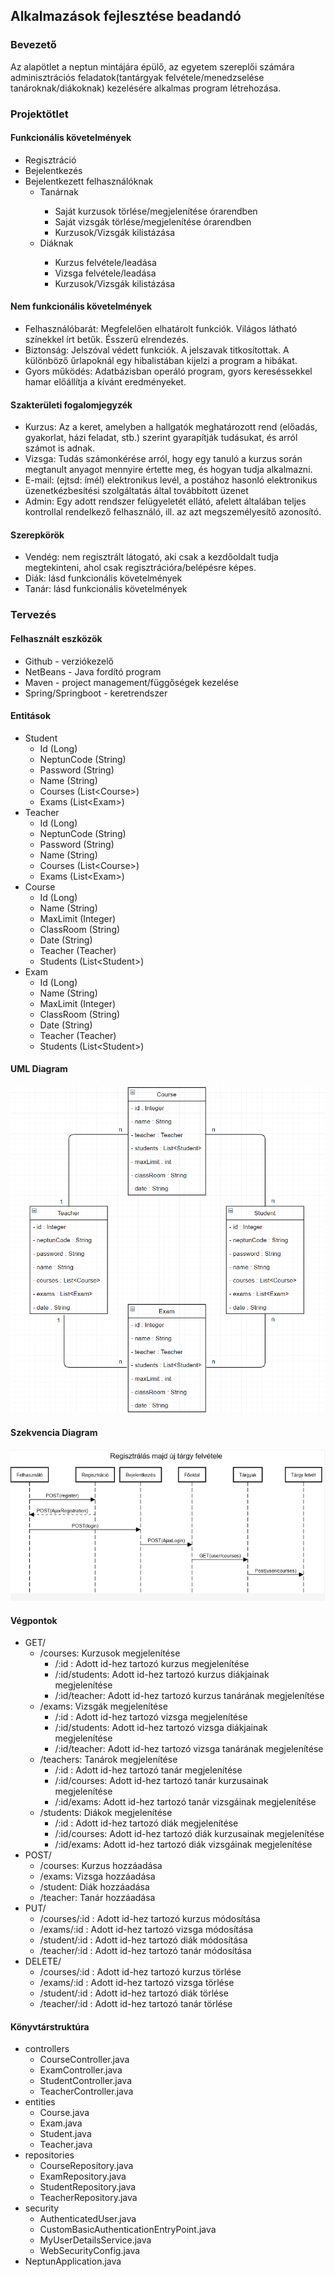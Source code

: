 <H2>Alkalmazások fejlesztése beadandó</H2>
<H3>Bevezető</H3>
<p>Az alapötlet a neptun mintájára épülő, az egyetem szereplői számára adminisztrációs feladatok(tantárgyak felvétele/menedzselése tanároknak/diákoknak) kezelésére alkalmas program létrehozása.</p>
<H3>Projektötlet</H3>
<H4>Funkcionális követelmények</H4>
<ul>
  <li>Regisztráció</li>
  <li>Bejelentkezés</li>
  <li>Bejelentkezett felhasználóknak
    <ul>
      <li>Tanárnak</li>
        <ul>
          <li>Saját kurzusok törlése/megjelenítése órarendben</li> 
          <li>Saját vizsgák törlése/megjelenítése órarendben</li> 
          <li>Kurzusok/Vizsgák kilistázása</li>
        </ul>
      <li>Diáknak</li>
        <ul>
          <li>Kurzus felvétele/leadása</li>
          <li>Vizsga felvétele/leadása</li>
          <li>Kurzusok/Vizsgák kilistázása</li>
        </ul>
    </ul>
  </li>
</ul>
<H4>Nem funkcionális követelmények</H4>
<ul>
  <li>Felhasználóbarát: Megfelelően elhatárolt funkciók. Világos látható színekkel írt betűk. Ésszerű elrendezés.</li>
  <li>Biztonság: Jelszóval védett funkciók. A jelszavak titkosítottak. A különböző űrlapoknál egy hibalistában kijelzi a program a hibákat.</li>
  <li>Gyors működés: Adatbázisban operáló program, gyors kereséssekkel hamar előállítja a kívánt eredményeket.</li>
</ul>
<H4>Szakterületi fogalomjegyzék</H4>
<ul>
  <li>Kurzus: Az a keret, amelyben a hallgatók meghatározott rend (előadás, gyakorlat, házi feladat, stb.) szerint gyarapítják tudásukat, és arról számot is adnak.</li>
  <li>Vizsga: Tudás számonkérése arról, hogy egy tanuló a kurzus során megtanult anyagot mennyire értette meg, és hogyan tudja alkalmazni. </li>
  <li>E-mail: (ejtsd: ímél) elektronikus levél, a postához hasonló elektronikus üzenetkézbesítési szolgáltatás által továbbított üzenet</li>
  <li>Admin: Egy adott rendszer felügyeletét ellátó, afelett általában teljes kontrollal rendelkező felhasználó, ill. az azt megszemélyesítő azonosító.</li>
</ul>
<H4>Szerepkörök</H4>
<ul>
  <li>Vendég: nem regisztrált látogató, aki csak a kezdőoldalt tudja megtekinteni, ahol csak regisztrációra/belépésre képes.</li>
  <li>Diák: lásd funkcionális követelmények</li>
  <li>Tanár: lásd funkcionális követelmények</li>
</ul>

<H3>Tervezés</H3>

<H4>Felhasznált eszközök</H4>
<ul>
  <li>Github - verziókezelő</li>
  <li>NetBeans - Java fordító program</li>
  <li>Maven - project management/függőségek kezelése</li>
  <li>Spring/Springboot - keretrendszer</li>

  </ul>
<H4>Entitások</H4>
<ul>
  <li>Student
    <ul>
      <li>Id (Long)</li>
      <li>NeptunCode (String)</li>
      <li>Password (String)</li>
      <li>Name (String)</li>
      <li>Courses (List&lt;Course&gt;)</li>
      <li>Exams (List&lt;Exam&gt;)</li>
    </ul>
  </li>
  <li>Teacher
    <ul>
      <li>Id (Long)</li>
      <li>NeptunCode (String)</li>
      <li>Password (String)</li>
      <li>Name (String)</li>
      <li>Courses (List&lt;Course&gt;)</li>
      <li>Exams (List&lt;Exam&gt;)</li>
    </ul>
  </li>
  <li>Course
    <ul>
        <li>Id (Long)</li>
        <li>Name (String)</li>
        <li>MaxLimit (Integer)</li>
        <li>ClassRoom (String)</li>
        <li>Date (String)</li>
        <li>Teacher (Teacher)</li>
        <li>Students (List&lt;Student&gt;)</li>
    </ul>
  </li>
  <li>Exam
    <ul>
        <li>Id (Long)</li>
        <li>Name (String)</li>
        <li>MaxLimit (Integer)</li>
        <li>ClassRoom (String)</li>
        <li>Date (String)</li>
        <li>Teacher (Teacher)</li>
        <li>Students (List&lt;Student&gt;)</li>
    </ul>
  </li>
</ul>

<H4>UML Diagram</H4>
<img src="uml.png" alt="UML">


<H4>Szekvencia Diagram</H4>
<img src="szekvencia-diagramm.PNG" alt="szekvencia">

<H4>Végpontok</H4>
<ul>
  <li>GET/
    <ul>
      <li>/courses: Kurzusok megjelenítése
         <ul>
           <li>/:id : Adott id-hez tartozó kurzus megjelenítése</li>
           <li>/:id/students: Adott id-hez tartozó kurzus diákjainak megjelenítése</li>
           <li>/:id/teacher: Adott id-hez tartozó kurzus tanárának megjelenítése</li>
         </ul>
      </li>
      <li>/exams: Vizsgák megjelenítése
         <ul>
           <li>/:id : Adott id-hez tartozó vizsga megjelenítése</li>
           <li>/:id/students: Adott id-hez tartozó vizsga diákjainak megjelenítése</li>
           <li>/:id/teacher: Adott id-hez tartozó vizsga tanárának megjelenítése</li>
         </ul>
      </li>
      <li>/teachers: Tanárok megjelenítése
         <ul>
           <li>/:id : Adott id-hez tartozó tanár megjelenítése</li>
           <li>/:id/courses: Adott id-hez tartozó tanár kurzusainak megjelenítése</li>
           <li>/:id/exams: Adott id-hez tartozó tanár vizsgáinak megjelenítése</li>
         </ul>
      </li>
      <li>/students: Diákok megjelenítése
         <ul>
           <li>/:id : Adott id-hez tartozó diák megjelenítése</li>
           <li>/:id/courses: Adott id-hez tartozó diák kurzusainak megjelenítése</li>
           <li>/:id/exams: Adott id-hez tartozó diák vizsgáinak megjelenítése</li>
         </ul>
      </li>
    </ul>
  </li>
  <li>POST/
    <ul>
      <li>/courses: Kurzus hozzáadása</li>
      <li>/exams: Vizsga hozzáadása</li>
      <li>/student: Diák hozzáadása</li>
      <li>/teacher: Tanár hozzáadása</li>
    </ul>
  </li>
  <li>PUT/
    <ul>
      <li>/courses/:id : Adott id-hez tartozó kurzus módosítása</li>
      <li>/exams/:id : Adott id-hez tartozó vizsga módosítása</li>
      <li>/student/:id : Adott id-hez tartozó diák módosítása</li>
      <li>/teacher/:id : Adott id-hez tartozó tanár módosítása</li>
    </ul>
  </li>
  <li>DELETE/
    <ul>
      <li>/courses/:id : Adott id-hez tartozó kurzus törlése</li>
      <li>/exams/:id : Adott id-hez tartozó vizsga törlése</li>
      <li>/student/:id : Adott id-hez tartozó diák törlése</li>
      <li>/teacher/:id : Adott id-hez tartozó tanár törlése</li>
    </ul>
  </li>
</ul>
<H4>Könyvtárstruktúra</H4>
<ul>
  <li>controllers
    <ul>
      <li>CourseController.java</li>
      <li>ExamController.java</li>
      <li>StudentController.java</li>
      <li>TeacherController.java</li>
    </ul>
  </li>
  <li>entities
    <ul>
      <li>Course.java</li>
      <li>Exam.java</li>
      <li>Student.java</li>
      <li>Teacher.java</li>
    </ul>
  </li>
  <li>repositories
    <ul>
      <li>CourseRepository.java</li>
      <li>ExamRepository.java</li>
      <li>StudentRepository.java</li>
      <li>TeacherRepository.java</li>
    </ul>
  </li>
  <li>security
    <ul>
        <li>AuthenticatedUser.java</li>
        <li>CustomBasicAuthenticationEntryPoint.java</li>
        <li>MyUserDetailsService.java</li>
        <li>WebSecurityConfig.java</li>
    </ul>
  </li>
  <li>NeptunApplication.java</li>
</ul>
